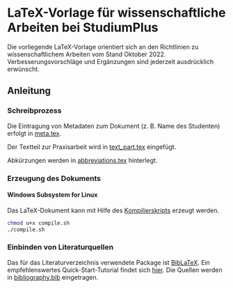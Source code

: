 # LaTeX-Vorlage für wissenschaftliche Arbeiten bei StudiumPlus
Die vorliegende LaTeX-Vorlage orientiert sich an den Richtlinien zu wissenschaftlichem Arbeiten vom Stand Oktober 2022. Verbesserungsvorschläge und Ergänzungen sind jederzeit ausdrücklich erwünscht.

## Anleitung
### Schreibprozess
Die Eintragung von Metadaten zum Dokument (z. B. Name des Studenten) erfolgt in [meta.tex](https://github.com/ari-diehl/StudiumPlus-LaTeX/blob/main/meta.tex).

Der Textteil zur Praxisarbeit wird in [text_part.tex](https://github.com/ari-diehl/StudiumPlus-LaTeX/blob/main/text_part.tex) eingefügt.

Abkürzungen werden in [abbreviations.tex](https://github.com/ari-diehl/StudiumPlus-LaTeX/blob/main/abbreviations.tex) hinterlegt.

### Erzeugung des Dokuments
#### Windows Subsystem for Linux
Das LaTeX-Dokument kann mit Hilfe des [Kompilierskripts](https://github.com/ari-diehl/StudiumPlus-LaTeX/blob/main/compile.sh) erzeugt werden.
```bash
chmod u+x compile.sh
./compile.sh
```

### Einbinden von Literaturquellen
Das für das Literaturverzeichnis verwendete Package ist [BibLaTeX](https://ctan.org/pkg/biblatex?lang=en). Ein empfehlenswertes Quick-Start-Tutorial findet sich [hier](https://en.wikibooks.org/wiki/LaTeX/Bibliographies_with_biblatex_and_biber). Die Quellen werden in [bibliography.bib](https://github.com/ari-diehl/StudiumPlus-LaTeX/blob/main/bibliography.bib) eingetragen.
